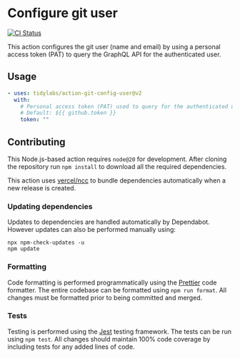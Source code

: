 # Configure git user

[![CI Status](https://github.com/tidylabs/action-git-config-user/workflows/CI/badge.svg)](https://github.com/tidylabs/action-git-config-user/actions?query=workflow:CI+branch:main)

This action configures the git user (name and email) by using a personal access
token (PAT) to query the GraphQL API for the authenticated user.

## Usage

```yaml
- uses: tidylabs/action-git-config-user@v2
  with:
    # Personal access token (PAT) used to query for the authenticated user.
    # Default: ${{ github.token }}
    token: ""
```

## Contributing

This Node.js-based action requires `node@20` for development. After cloning the
repository run `npm install` to download all the required dependencies.

This action uses [vercel/ncc](https://github.com/vercel/ncc) to bundle
dependencies automatically when a new release is created.

### Updating dependencies

Updates to dependencies are handled automatically by Dependabot. However updates
can also be performed manually using:

```
npx npm-check-updates -u
npm update
```

### Formatting

Code formatting is performed programmatically using the
[Prettier](https://prettier.io) code formatter. The entire codebase can be
formatted using `npm run format`. All changes must be formatted prior to being
committed and merged.

### Tests

Testing is performed using the [Jest](https://jestjs.io) testing framework. The
tests can be run using `npm test`. All changes should maintain 100% code
coverage by including tests for any added lines of code.
